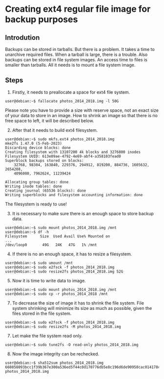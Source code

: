# Creating ext4 regular file image for backup purposes
## Introdution
Backups can be stored in tarballs. But there is a problem. It takes a time to unarchive required files. When a tarball is large, there is a trouble.
Also backups can be stored in file system images. An access time to files is smaller than tarballs. All it needs is to mount a file system image.
## Steps
1. Firstly, it needs to preallocate a space for ext4 file system.
```console
user@debian:~$ fallocate photos_2014_2018.img -l 50G
```
Please note you have to provide a size with reserve space, not an exact size of your data to store in an image. How to shrink an image so that there is no free space to left, it will be described below. 

2. After that it needs to build ext4 filesystem. 
```console
user@debian:~$ sudo mkfs.ext4 photos_2014_2018.img
mke2fs 1.47.0 (5-Feb-2023)
Discarding device blocks: done
Creating filesystem with 13107200 4k blocks and 3276800 inodes
Filesystem UUID: 613e09ae-4792-4e69-abf4-a358103fead0
Superblock backups stored on blocks:
	32768, 98304, 163840, 229376, 294912, 819200, 884736, 1605632, 2654208,
	4096000, 7962624, 11239424

Allocating group tables: done
Writing inode tables: done
Creating journal (65536 blocks): done
Writing superblocks and filesystem accounting information: done
```
The filesystem is ready to use!

3. It is necessary to make sure there is an enough space to store backup data.
```console
user@debian:~$ sudo mount photos_2014_2018.img /mnt
user@debian:~$ df -h 
Filesystem      Size  Used Avail Use% Mounted on
...
/dev/loop0       49G   24K   47G   1% /mnt
```
4. If there is no an enough space, it has to resize a filesystem.
```console
user@debian:~$ sudo umount /mnt
user@debian:~$ sudo e2fsck -f photos_2014_2018.img
user@debian:~$ sudo resize2fs photos_2014_2018.img 52G
```
5. Now it is time to write data to image.
```console
user@debian:~$ sudo mount photos_2014_2018.img /mnt
user@debian:~$ sudo cp -r photos_2014_2018 /mnt
```
7. To decrease the size of image it has to shrink the file system. File system shrinking will minimize its  size  as  much  as  possible, given the files stored in the file system.
```console
user@debian:~$ sudo e2fsck -f photos_2014_2018.img
user@debian:~$ sudo resize2fs -M photos_2014_2018.img
```
7. Let make the file system read only.
```console
user@debian:~$ sudo tune2fs -O read-only photos_2014_2018.img
```
8. Now the image integrity can be rechecked.
```console
user@debian:~$ sha512sum photos_2014_2018.img
660858093bcc1f39b367e300a536ed5f44c0d170776db5e8c196d6de90958cac014178c0fc695c84d312181dd62dacfb37f6275954774a39b6bacaf6730f7c34 photos_2014_2018.img
```
